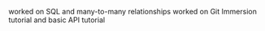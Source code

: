 worked on SQL and many-to-many relationships
worked on Git Immersion tutorial and basic API tutorial